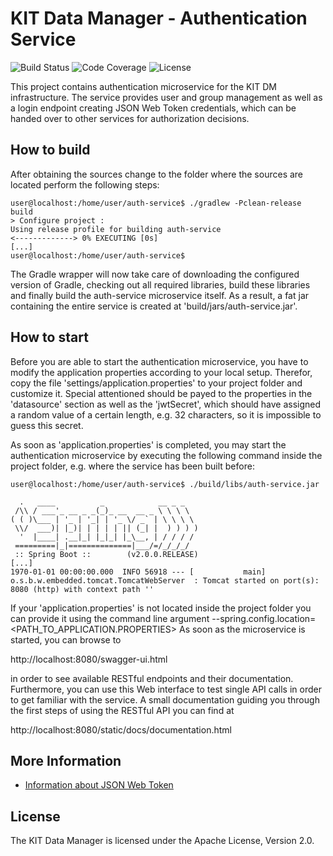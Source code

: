 # KIT Data Manager - Authentication Service

![Build Status](https://img.shields.io/travis/kit-data-manager/auth-service.svg)
![Code Coverage](https://img.shields.io/coveralls/github/kit-data-manager/auth-service.svg)
![License](https://img.shields.io/github/license/kit-data-manager/auth-service.svg)

This project contains authentication microservice for the KIT DM infrastructure. The service provides
user and group management as well as a login endpoint creating JSON Web Token credentials, which can
be handed over to other services for authorization decisions.

## How to build

After obtaining the sources change to the folder where the sources are located perform the following steps:

```
user@localhost:/home/user/auth-service$ ./gradlew -Pclean-release build
> Configure project :
Using release profile for building auth-service
<-------------> 0% EXECUTING [0s]
[...]
user@localhost:/home/user/auth-service$
```

The Gradle wrapper will now take care of downloading the configured version of Gradle, checking out all required libraries, build these
libraries and finally build the auth-service microservice itself. As a result, a fat jar containing the entire service is created at 'build/jars/auth-service.jar'.

## How to start

Before you are able to start the authentication microservice, you have to modify the application properties according to your local setup. 
Therefor, copy the file 'settings/application.properties' to your project folder and customize it. Special attentioned should be payed to the
properties in the 'datasource' section as well as the 'jwtSecret', which should have assigned a random value of a certain length, e.g. 32 characters,
so it is impossible to guess this secret. 

As soon as 'application.properties' is completed, you may start the authentication microservice by executing the following command inside the project folder, 
e.g. where the service has been built before:

```
user@localhost:/home/user/auth-service$ ./build/libs/auth-service.jar

  .   ____          _            __ _ _
 /\\ / ___'_ __ _ _(_)_ __  __ _ \ \ \ \
( ( )\___ | '_ | '_| | '_ \/ _` | \ \ \ \
 \\/  ___)| |_)| | | | | || (_| |  ) ) ) )
  '  |____| .__|_| |_|_| |_\__, | / / / /
 =========|_|==============|___/=/_/_/_/
 :: Spring Boot ::        (v2.0.0.RELEASE)
[...]
1970-01-01 00:00:00.000  INFO 56918 --- [           main] o.s.b.w.embedded.tomcat.TomcatWebServer  : Tomcat started on port(s): 8080 (http) with context path ''

```

If your 'application.properties' is not located inside the project folder you can provide it using the command line argument --spring.config.location=<PATH_TO_APPLICATION.PROPERTIES>
As soon as the microservice is started, you can browse to 

http://localhost:8080/swagger-ui.html

in order to see available RESTful endpoints and their documentation. Furthermore, you can use this Web interface to test single API calls in order to get familiar with the 
service. A small documentation guiding you through the first steps of using the RESTful API you can find at

http://localhost:8080/static/docs/documentation.html

## More Information

* [Information about JSON Web Token](https://jwt.io/)

## License

The KIT Data Manager is licensed under the Apache License, Version 2.0.